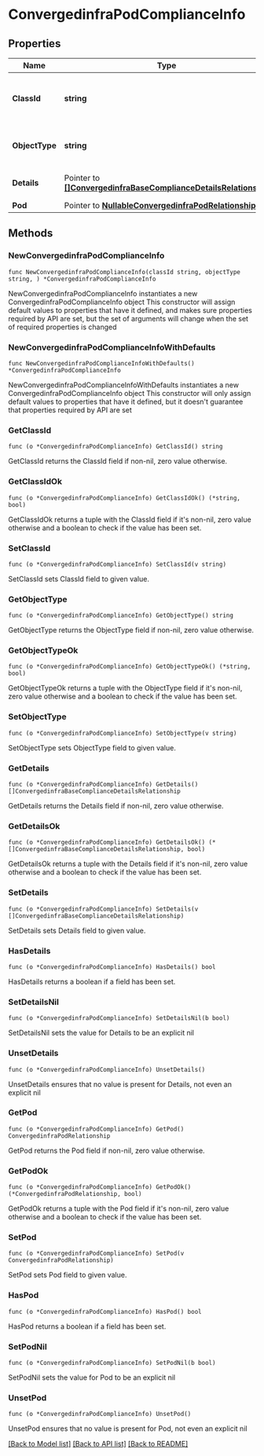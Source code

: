 # ConvergedinfraPodComplianceInfo

## Properties

Name | Type | Description | Notes
------------ | ------------- | ------------- | -------------
**ClassId** | **string** | The fully-qualified name of the instantiated, concrete type. This property is used as a discriminator to identify the type of the payload when marshaling and unmarshaling data. | [default to "convergedinfra.PodComplianceInfo"]
**ObjectType** | **string** | The fully-qualified name of the instantiated, concrete type. The value should be the same as the &#39;ClassId&#39; property. | [default to "convergedinfra.PodComplianceInfo"]
**Details** | Pointer to [**[]ConvergedinfraBaseComplianceDetailsRelationship**](ConvergedinfraBaseComplianceDetailsRelationship.md) | An array of relationships to convergedinfraBaseComplianceDetails resources. | [optional] [readonly] 
**Pod** | Pointer to [**NullableConvergedinfraPodRelationship**](ConvergedinfraPodRelationship.md) |  | [optional] 

## Methods

### NewConvergedinfraPodComplianceInfo

`func NewConvergedinfraPodComplianceInfo(classId string, objectType string, ) *ConvergedinfraPodComplianceInfo`

NewConvergedinfraPodComplianceInfo instantiates a new ConvergedinfraPodComplianceInfo object
This constructor will assign default values to properties that have it defined,
and makes sure properties required by API are set, but the set of arguments
will change when the set of required properties is changed

### NewConvergedinfraPodComplianceInfoWithDefaults

`func NewConvergedinfraPodComplianceInfoWithDefaults() *ConvergedinfraPodComplianceInfo`

NewConvergedinfraPodComplianceInfoWithDefaults instantiates a new ConvergedinfraPodComplianceInfo object
This constructor will only assign default values to properties that have it defined,
but it doesn't guarantee that properties required by API are set

### GetClassId

`func (o *ConvergedinfraPodComplianceInfo) GetClassId() string`

GetClassId returns the ClassId field if non-nil, zero value otherwise.

### GetClassIdOk

`func (o *ConvergedinfraPodComplianceInfo) GetClassIdOk() (*string, bool)`

GetClassIdOk returns a tuple with the ClassId field if it's non-nil, zero value otherwise
and a boolean to check if the value has been set.

### SetClassId

`func (o *ConvergedinfraPodComplianceInfo) SetClassId(v string)`

SetClassId sets ClassId field to given value.


### GetObjectType

`func (o *ConvergedinfraPodComplianceInfo) GetObjectType() string`

GetObjectType returns the ObjectType field if non-nil, zero value otherwise.

### GetObjectTypeOk

`func (o *ConvergedinfraPodComplianceInfo) GetObjectTypeOk() (*string, bool)`

GetObjectTypeOk returns a tuple with the ObjectType field if it's non-nil, zero value otherwise
and a boolean to check if the value has been set.

### SetObjectType

`func (o *ConvergedinfraPodComplianceInfo) SetObjectType(v string)`

SetObjectType sets ObjectType field to given value.


### GetDetails

`func (o *ConvergedinfraPodComplianceInfo) GetDetails() []ConvergedinfraBaseComplianceDetailsRelationship`

GetDetails returns the Details field if non-nil, zero value otherwise.

### GetDetailsOk

`func (o *ConvergedinfraPodComplianceInfo) GetDetailsOk() (*[]ConvergedinfraBaseComplianceDetailsRelationship, bool)`

GetDetailsOk returns a tuple with the Details field if it's non-nil, zero value otherwise
and a boolean to check if the value has been set.

### SetDetails

`func (o *ConvergedinfraPodComplianceInfo) SetDetails(v []ConvergedinfraBaseComplianceDetailsRelationship)`

SetDetails sets Details field to given value.

### HasDetails

`func (o *ConvergedinfraPodComplianceInfo) HasDetails() bool`

HasDetails returns a boolean if a field has been set.

### SetDetailsNil

`func (o *ConvergedinfraPodComplianceInfo) SetDetailsNil(b bool)`

 SetDetailsNil sets the value for Details to be an explicit nil

### UnsetDetails
`func (o *ConvergedinfraPodComplianceInfo) UnsetDetails()`

UnsetDetails ensures that no value is present for Details, not even an explicit nil
### GetPod

`func (o *ConvergedinfraPodComplianceInfo) GetPod() ConvergedinfraPodRelationship`

GetPod returns the Pod field if non-nil, zero value otherwise.

### GetPodOk

`func (o *ConvergedinfraPodComplianceInfo) GetPodOk() (*ConvergedinfraPodRelationship, bool)`

GetPodOk returns a tuple with the Pod field if it's non-nil, zero value otherwise
and a boolean to check if the value has been set.

### SetPod

`func (o *ConvergedinfraPodComplianceInfo) SetPod(v ConvergedinfraPodRelationship)`

SetPod sets Pod field to given value.

### HasPod

`func (o *ConvergedinfraPodComplianceInfo) HasPod() bool`

HasPod returns a boolean if a field has been set.

### SetPodNil

`func (o *ConvergedinfraPodComplianceInfo) SetPodNil(b bool)`

 SetPodNil sets the value for Pod to be an explicit nil

### UnsetPod
`func (o *ConvergedinfraPodComplianceInfo) UnsetPod()`

UnsetPod ensures that no value is present for Pod, not even an explicit nil

[[Back to Model list]](../README.md#documentation-for-models) [[Back to API list]](../README.md#documentation-for-api-endpoints) [[Back to README]](../README.md)


